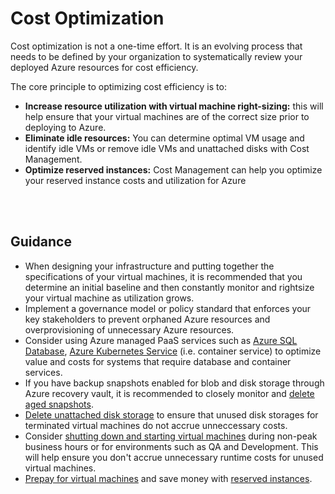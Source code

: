 # Cost Optimization

Cost optimization is not a one-time effort. It is an evolving process that needs to be defined by your organization to systematically review your deployed Azure resources for cost efficiency. 

The core principle to optimizing cost efficiency is to:

   - **Increase resource utilization with virtual machine right-sizing:** this will help ensure that your virtual machines are of the correct size prior to deploying to Azure. 
   - **Eliminate idle resources:** You can determine optimal VM usage and identify idle VMs or remove idle VMs and unattached disks with Cost Management.
   - **Optimize reserved instances:** Cost Management can help you optimize your reserved instance costs and utilization for Azure

<br />
<br />

## Guidance

- When designing your infrastructure and putting together the specifications of your virtual machines, it is recommended that you determine an initial baseline and then constantly monitor and rightsize your virtual machine as utilization grows. 
- Implement a governance model or policy standard that enforces your key stakeholders to prevent orphaned Azure resources and overprovisioning of unnecessary Azure resources.
- Consider using Azure managed PaaS services such as [Azure SQL Database](https://docs.microsoft.com/en-us/azure/sql-database/sql-database-technical-overview), [Azure Kubernetes Service](https://docs.microsoft.com/en-us/azure/aks/intro-kubernetes) (i.e. container service) to optimize value and costs for systems that require database and container services. 
- If you have backup snapshots enabled for blob and disk storage through Azure recovery vault, it is recommended to closely monitor and [delete aged snapshots](https://docs.microsoft.com/en-us/azure/backup/backup-azure-manage-vms#delete-backup-data).
- [Delete unattached disk storage](https://docs.microsoft.com/en-us/azure/virtual-machines/windows/find-unattached-disks) to ensure that unused disk storages for terminated virtual machines do not accrue unneccessary costs. 
- Consider [shutting down and starting virtual machines](https://docs.microsoft.com/en-us/azure/automation/automation-solution-vm-management) during non-peak business hours or for environments such as QA and Development. This will help ensure you don't accrue unnecessary runtime costs for unused virtual machines.
- [Prepay for virtual machines](https://docs.microsoft.com/en-us/azure/virtual-machines/windows/prepay-reserved-vm-instances) and save money with [reserved instances](https://azure.microsoft.com/en-us/pricing/reserved-vm-instances/).
